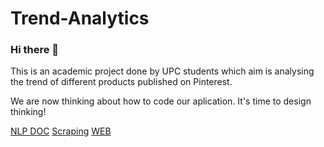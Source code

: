 # Trend-Analytics
### Hi there 👋
This is an academic project done by UPC students which aim is analysing the trend of different products published on Pinterest.

We are now thinking about how to code our aplication. It's time to design thinking! 

[NLP DOC](./NLP/README.md)
[Scraping](./Scraping/README.md)
[WEB](./web/READ.md)
